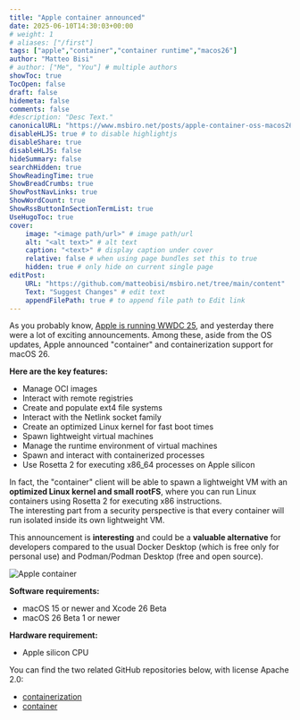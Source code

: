 ```yaml
---
title: "Apple container announced"
date: 2025-06-10T14:30:03+00:00
# weight: 1
# aliases: ["/first"]
tags: ["apple","container","container runtime","macos26"]
author: "Matteo Bisi"
# author: ["Me", "You"] # multiple authors
showToc: true
TocOpen: false
draft: false
hidemeta: false
comments: false
#description: "Desc Text."
canonicalURL: "https://www.msbiro.net/posts/apple-container-oss-macos26/"
disableHLJS: true # to disable highlightjs
disableShare: true
disableHLJS: false
hideSummary: false
searchHidden: true
ShowReadingTime: true
ShowBreadCrumbs: true
ShowPostNavLinks: true
ShowWordCount: true
ShowRssButtonInSectionTermList: true
UseHugoToc: true
cover:
    image: "<image path/url>" # image path/url
    alt: "<alt text>" # alt text
    caption: "<text>" # display caption under cover
    relative: false # when using page bundles set this to true
    hidden: true # only hide on current single page
editPost:
    URL: "https://github.com/matteobisi/msbiro.net/tree/main/content"
    Text: "Suggest Changes" # edit text
    appendFilePath: true # to append file path to Edit link
---
```

As you probably know, [Apple is running WWDC 25](https://developer.apple.com/wwdc25/), and yesterday there were a lot of exciting announcements.
Among these, aside from the OS updates, Apple announced "container" and containerization support for macOS 26.

**Here are the key features:**

- Manage OCI images
- Interact with remote registries
- Create and populate ext4 file systems
- Interact with the Netlink socket family
- Create an optimized Linux kernel for fast boot times
- Spawn lightweight virtual machines
- Manage the runtime environment of virtual machines
- Spawn and interact with containerized processes
- Use Rosetta 2 for executing x86_64 processes on Apple silicon

In fact, the "container" client will be able to spawn a lightweight VM with an **optimized Linux kernel and small rootFS**, where you can run Linux containers using Rosetta 2 for executing x86 instructions.   
The interesting part from a security perspective is that every container will run isolated inside its own lightweight VM.  
  
This announcement is **interesting** and could be a **valuable alternative** for developers compared to the usual Docker Desktop (which is free only for personal use) and Podman/Podman Desktop (free and open source).

![Apple container](landing-movie.gif)

**Software requirements:**

- macOS 15 or newer and Xcode 26 Beta
- macOS 26 Beta 1 or newer

**Hardware requirement:**

- Apple silicon CPU

You can find the two related GitHub repositories below, with license Apache 2.0:

- [containerization](https://github.com/apple/containerization)
- [container](https://github.com/apple/container)